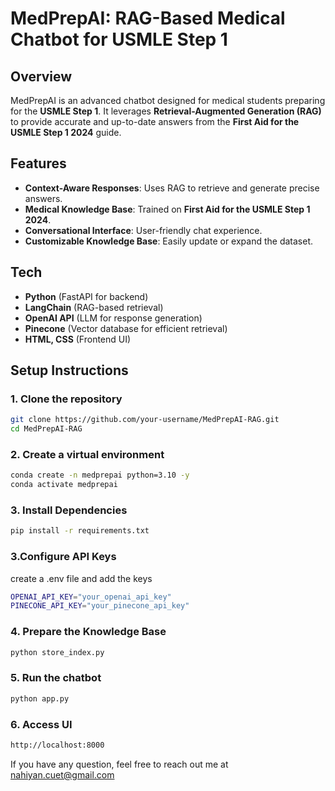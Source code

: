 # MedPrepAI: RAG-Based Medical Chatbot for USMLE Step 1

## Overview

MedPrepAI is an advanced chatbot designed for medical students preparing for the **USMLE Step 1**. It leverages **Retrieval-Augmented Generation (RAG)** to provide accurate and up-to-date answers from the **First Aid for the USMLE Step 1 2024** guide. 

## Features

- **Context-Aware Responses**: Uses RAG to retrieve and generate precise answers.
- **Medical Knowledge Base**: Trained on **First Aid for the USMLE Step 1 2024**.
- **Conversational Interface**: User-friendly chat experience.
- **Customizable Knowledge Base**: Easily update or expand the dataset.

## Tech

- **Python** (FastAPI for backend)
- **LangChain** (RAG-based retrieval)
- **OpenAI API** (LLM for response generation)
- **Pinecone** (Vector database for efficient retrieval)
- **HTML, CSS** (Frontend UI)

## Setup Instructions

### 1. Clone the repository

```bash
git clone https://github.com/your-username/MedPrepAI-RAG.git
cd MedPrepAI-RAG
```
### 2. Create a virtual environment
``` bash
conda create -n medprepai python=3.10 -y
conda activate medprepai

```
### 3. Install Dependencies
```bash
pip install -r requirements.txt
```

### 3.Configure API Keys
create a .env file and add the keys
```bash 
OPENAI_API_KEY="your_openai_api_key"
PINECONE_API_KEY="your_pinecone_api_key"
```
### 4. Prepare the Knowledge Base
```bash
python store_index.py

```

### 5. Run the chatbot
```bash
python app.py

```
### 6. Access UI
```bash
http://localhost:8000
```

If you have any question, feel free to reach out me at nahiyan.cuet@gmail.com
